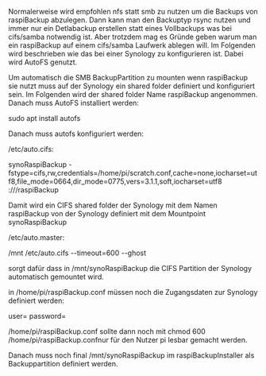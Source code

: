 Normalerweise wird empfohlen nfs statt smb zu nutzen um die Backups von raspiBackup abzulegen. Dann kann man den Backuptyp rsync nutzen und immer nur ein Detlabackup erstellen statt eines Vollbackups was bei cifs/samba notwendig ist. Aber trotzdem mag es Gründe geben warum man ein raspiBackup auf einem cifs/samba Laufwerk ablegen will. Im Folgenden wird beschrieben wie das bei einer Synology zu konfigurieren ist. Dabei wird AutoFS genutzt.


Um automatisch die SMB BackupPartition zu mounten wenn raspiBackup sie nutzt muss auf der Synology ein shared folder definiert und konfiguriert sein. Im Folgenden wird der shared folder Name raspiBackup angenommen. Danach muss AutoFS installiert werden:

sudo apt install autofs

Danach muss autofs konfiguriert werden:

/etc/auto.cifs:

synoRaspiBackup -fstype=cifs,rw,credentials=/home/pi/scratch.conf,cache=none,iocharset=utf8,file_mode=0664,dir_mode=0775,vers=3.1.1,soft,iocharset=utf8 ://<synologyIP>/raspiBackup

Damit wird ein CIFS shared folder der Synology mit dem Namen raspiBackup von der Synology definiert mit dem Mountpoint synoRaspiBackup

/etc/auto.master:

/mnt /etc/auto.cifs --timeout=600 --ghost

sorgt dafür dass in /mnt/synoRaspiBackup die CIFS Partition der Synology automatisch gemountet wird.

in /home/pi/raspiBackup.conf müssen noch die Zugangsdaten zur Synology definiert werden:

user=<AdministratorName>
password=<AdministratorKennwort>

/home/pi/raspiBackup.conf sollte dann noch mit chmod 600 /home/pi/raspiBackup.confnur für den Nutzer pi lesbar gemacht werden.

Danach muss noch final /mnt/synoRaspiBackup im raspiBackupInstaller als Backuppartition definiert werden.
